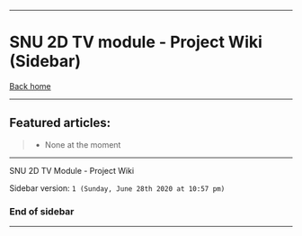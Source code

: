 
***

# SNU 2D TV module - Project Wiki (Sidebar)

[Back home](https://github.com/seanpm2001/SNU_2D_TV/wiki/)

***

## Featured articles:

> * None at the moment

***

SNU 2D TV Module - Project Wiki

Sidebar version: `1 (Sunday, June 28th 2020 at 10:57 pm)`

### End of sidebar

***
